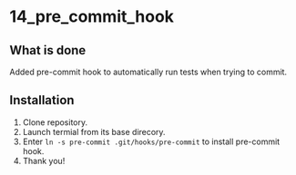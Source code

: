 # 14_pre_commit_hook
## What is done
Added pre-commit hook to automatically run tests when trying to commit.
## Installation
1. Clone repository. 
2. Launch termial from its base direcory.
3. Enter <code>ln -s pre-commit .git/hooks/pre-commit</code> to install
pre-commit hook.
4. Thank you!